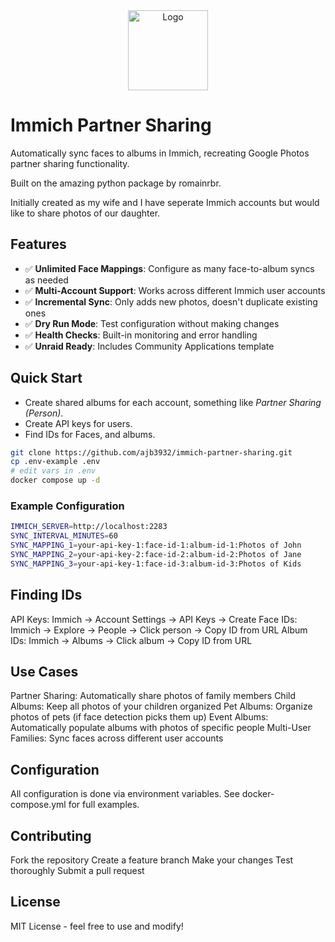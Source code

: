 <div align="center">
<a href="https://github.com/ajb3932/immich-partner-sharing"><img src="https://raw.githubusercontent.com/ajb3932/immich-partner-sharing/refs/heads/main/public/images/partnersharing.png" title="Logo" style="max-width:100%;" width="128" /></a>
</div>

# Immich Partner Sharing

Automatically sync faces to albums in Immich, recreating Google Photos partner sharing functionality.

Built on the amazing python package by romainrbr.

Initially created as my wife and I have seperate Immich accounts but would like to share photos of our daughter.

## Features

- ✅ **Unlimited Face Mappings**: Configure as many face-to-album syncs as needed
- ✅ **Multi-Account Support**: Works across different Immich user accounts
- ✅ **Incremental Sync**: Only adds new photos, doesn't duplicate existing ones
- ✅ **Dry Run Mode**: Test configuration without making changes
- ✅ **Health Checks**: Built-in monitoring and error handling
- ✅ **Unraid Ready**: Includes Community Applications template

## Quick Start

- Create shared albums for each account, something like *Partner Sharing (Person)*.
- Create API keys for users.
- Find IDs for Faces, and albums.

```bash
git clone https://github.com/ajb3932/immich-partner-sharing.git
cp .env-example .env
# edit vars in .env
docker compose up -d
```

### Example Configuration

```bash
IMMICH_SERVER=http://localhost:2283
SYNC_INTERVAL_MINUTES=60
SYNC_MAPPING_1=your-api-key-1:face-id-1:album-id-1:Photos of John
SYNC_MAPPING_2=your-api-key-2:face-id-2:album-id-2:Photos of Jane
SYNC_MAPPING_3=your-api-key-1:face-id-3:album-id-3:Photos of Kids
```

## Finding IDs

API Keys: Immich → Account Settings → API Keys → Create
Face IDs: Immich → Explore → People → Click person → Copy ID from URL
Album IDs: Immich → Albums → Click album → Copy ID from URL

## Use Cases

Partner Sharing: Automatically share photos of family members
Child Albums: Keep all photos of your children organized
Pet Albums: Organize photos of pets (if face detection picks them up)
Event Albums: Automatically populate albums with photos of specific people
Multi-User Families: Sync faces across different user accounts

## Configuration
All configuration is done via environment variables. See docker-compose.yml for full examples.

## Contributing

Fork the repository
Create a feature branch
Make your changes
Test thoroughly
Submit a pull request

## License
MIT License - feel free to use and modify!